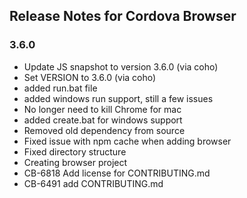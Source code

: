 <!--
#
# Licensed to the Apache Software Foundation (ASF) under one
# or more contributor license agreements.  See the NOTICE file
# distributed with this work for additional information
# regarding copyright ownership.  The ASF licenses this file
# to you under the Apache License, Version 2.0 (the
# "License"); you may not use this file except in compliance
# with the License.  You may obtain a copy of the License at
#
# http://www.apache.org/licenses/LICENSE-2.0
#
# Unless required by applicable law or agreed to in writing,
# software distributed under the License is distributed on an
# "AS IS" BASIS, WITHOUT WARRANTIES OR CONDITIONS OF ANY
#  KIND, either express or implied.  See the License for the
# specific language governing permissions and limitations
# under the License.
#
-->
## Release Notes for Cordova Browser ##

### 3.6.0 ###
* Update JS snapshot to version 3.6.0 (via coho)
* Set VERSION to 3.6.0 (via coho)
* added run.bat file
* added windows run support, still a few issues
* No longer need to kill Chrome for mac
* added create.bat for windows support
* Removed old dependency from source
* Fixed issue with npm cache when adding browser
* Fixed directory structure
* Creating browser project
* CB-6818 Add license for CONTRIBUTING.md
* CB-6491 add CONTRIBUTING.md
